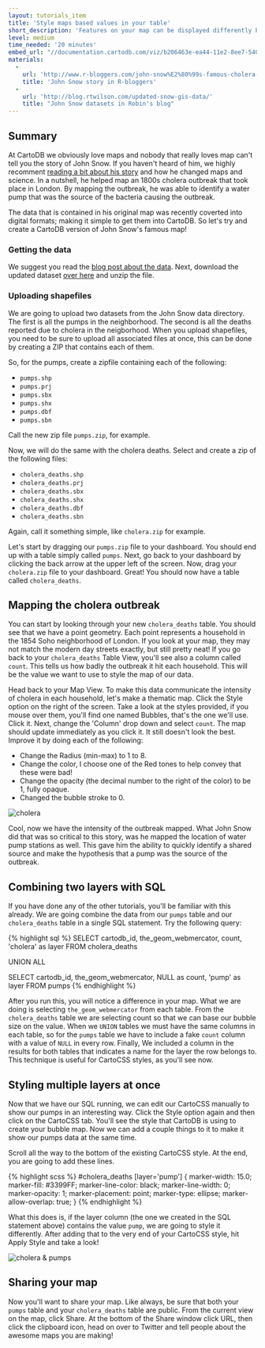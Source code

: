 ```yaml
---
layout: tutorials_item
title: 'Style maps based values in your table'
short_description: 'Features on your map can be displayed differently based on their values, learn how to do it'
level: medium
time_needed: '20 minutes'
embed_url: "//documentation.cartodb.com/viz/b206463e-ea44-11e2-8ee7-5404a6a683d5/embed_map?title=false&description=true&search=false&shareable=true&cartodb_logo=false&layer_selector=false&legends=true&scrollwheel=false&fullscreen=true&sublayer_options=1&sql=SELECT%20cartodb_id%2C%20the_geom_webmercator%2C%20count%2C%20'cholera'%20as%20layer%0AFROM%20cholera_deaths%0A%0AUNION%20ALL%0A%0ASELECT%20cartodb_id%2C%20the_geom_webmercator%2C%20NULL%20as%20count%2C%20'pump'%20as%20layer%0AFROM%20pumps&sw_lat=51.51063885098415&sw_lon=-0.14483928680419922&ne_lat=51.51606049455287&ne_lon=-0.1279306411743164"
materials:
  -
    url: 'http://www.r-bloggers.com/john-snow%E2%80%99s-famous-cholera-analysis-data-in-modern-gis-formats/'
    title: 'John Snow story in R-bloggers'
  -
    url: 'http://blog.rtwilson.com/updated-snow-gis-data/'
    title: "John Snow datasets in Robin's blog"
---
```


## Summary

At CartoDB we obviously love maps and nobody that really loves map can't tell you the story of John Snow. If you haven't heard of him, we highly recomment [reading a bit about his story](http://en.wikipedia.org/wiki/John_Snow_(physician)#Cholera) and how he changed maps and science. In a nutshell, he helped map an 1800s cholera outbreak that took place in London. By mapping the outbreak, he was able to identify a water pump that was the source of the bacteria causing the outbreak.

The data that is contained in his original map was recently coverted into digital formats; making it simple to get them into CartoDB. So let's try and create a CartoDB version of John Snow's famous map!

### Getting the data

We suggest you read the [blog post about the data](http://www.r-bloggers.com/john-snow%E2%80%99s-famous-cholera-analysis-data-in-modern-gis-formats/). Next, download the updated dataset [over here](http://blog.rtwilson.com/updated-snow-gis-data/) and unzip the file.

### Uploading shapefiles

We are going to upload two datasets from the John Snow data directory. The first is all the pumps in the neighborhood. The second is all the deaths reported due to cholera in the neigborhood. When you upload shapefiles, you need to be sure to upload all associated files at once, this can be done by creating a ZIP that contains each of them.

So, for the pumps, create a zipfile containing each of the following:

- `pumps.shp`
- `pumps.prj`
- `pumps.sbx`
- `pumps.shx`
- `pumps.dbf`
- `pumps.sbn`

Call the new zip file `pumps.zip`, for example.

Now, we will do the same with the cholera deaths. Select and create a zip of the following files:

- `cholera_deaths.shp`
- `cholera_deaths.prj`
- `cholera_deaths.sbx`
- `cholera_deaths.shx`
- `cholera_deaths.dbf`
- `cholera_deaths.sbn`

Again, call it something simple, like `cholera.zip` for example.

Let's start by dragging our `pumps.zip` file to your dashboard. You should end up with a table simply called `pumps`. Next, go back to your dashboard by clicking the <span class="ui_element" data-element="back_to_dashboard">back arrow</span> at the upper left of the screen. Now, drag your `cholera.zip` file to your dashboard. Great! You should now have a table called `cholera_deaths`.


## Mapping the cholera outbreak

You can start by looking through your new `cholera_deaths` table. You should see that we have a point geometry. Each point represents a household in the 1854 Soho neighborhood of London. If you look at your map, they may not match the modern day streets exactly, but still pretty neat! If you go back to your `cholera_deaths` <span class="ui_element" data-element="table_view">Table View</span>, you'll see also a column called `count`. This tells us how badly the outbreak it hit each household. This will be the value we want to use to style the map of our data.

Head back to your <span class="ui_element" data-element="map_view">Map View</span>. To make this data communicate the intensity of cholera in each household, let's make a thematic map. Click the <span class="ui_element" data-element="style_option">Style option</span> on the right of the screen. Take a look at the styles provided, if you mouse over them, you'll find one named <span class="ui_element" data-element="bubbles">Bubbles</span>, that's the one we'll use. Click it. Next, change the 'Column' drop down and select `count`. The map should update immediately as you click it. It still doesn't look the best. Improve it by doing each of the following:

- Change the Radius (min-max) to 1 to 8.
- Change the color, I choose one of the Red tones to help convey that these were bad!
- Change the opacity (the decimal number to the right of the color) to be 1, fully opaque.
- Changed the bubble stroke to 0.

<p class="wrap-border"><img src="{{ '/img/layout/tutorials/conditional_styling/img1.png' | prepend: site.baseurl }}" alt="cholera" /></p>

Cool, now we have the intensity of the outbreak mapped. What John Snow did that was so critical to this story, was he mapped the location of water pump stations as well. This gave him the ability to quickly identify a shared source and make the hypothesis that a pump was the source of the outbreak.

## Combining two layers with SQL

If you have done any of the other tutorials, you'll be familiar with this already. We are going combine the data from our `pumps` table and our `cholera_deaths` table in a single SQL statement. Try the following query:

{% highlight sql %}
SELECT cartodb_id, the_geom_webmercator, count, 'cholera' as layer
FROM cholera_deaths

UNION ALL

SELECT cartodb_id, the_geom_webmercator, NULL as count, 'pump' as layer
FROM pumps
{% endhighlight %}

After you run this, you will notice a difference in your map. What we are doing is selecting `the_geom_webmercator` from each table. From the `cholera_deaths` table we are selecting count so that we can base our bubble size on the value. When we `UNION` tables we must have the same columns in each table, so for the `pumps` table we have to include a fake `count` column with a value of `NULL` in every row. Finally, We included a column in the results for both tables that indicates a name for the layer the row belongs to. This technique is useful for CartoCSS styles, as you'll see now.

## Styling multiple layers at once

Now that we have our SQL running, we can edit our CartoCSS manually to show our pumps in an interesting way. Click the <span class="ui_element" data-element="style_option">Style option</span> again and then click on the <span class="ui_element" data-element="carto_tab">CartoCSS tab</span>. You'll see the style that CartoDB is using to create your bubble map. Now we can add a couple things to it to make it show our pumps data at the same time.

Scroll all the way to the bottom of the existing CartoCSS style. At the end, you are going to add these lines.

{% highlight scss %}
#cholera_deaths [layer='pump'] {
  marker-width: 15.0;
  marker-fill: #3399FF;
  marker-line-color: black;
  marker-line-width: 0;
  marker-opacity: 1;
  marker-placement: point;
  marker-type: ellipse;
  marker-allow-overlap: true;
}
{% endhighlight %}

What this does is, if the layer column (the one we created in the SQL statement above) contains the value `pump`, we are going to style it differently. After adding that to the very end of your CartoCSS style, hit <span class="ui_element" data-element="apply_style">Apply Style</span> and take a look!

<p class="wrap-border"><img src="{{ '/img/layout/tutorials/conditional_styling/img2.png' | prepend: site.baseurl }}" alt="cholera & pumps" /></p>

## Sharing your map

Now you'll want to share your map. Like always, be sure that both your `pumps` table and your `cholera_deaths` table are public. From the current view on the map, click <span class="ui_element" data-element="share">Share</span>. At the bottom of the Share window click <span class="ui_element" data-element="share_url">URL</span>, then click the <span class="ui_element" data-element="copy_to_clipboard">clipboard icon</span>, head on over to Twitter and tell people about the awesome maps you are making!
